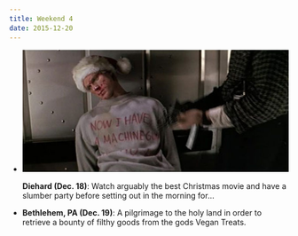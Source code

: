 ```yaml
---
title: Weekend 4
date: 2015-12-20
---
```


- <img class="img-right" src="/img/diehard-christmas.jpg" alt="Buddy the elf spins!" />

  **Diehard (Dec. 18)**: Watch arguably the best Christmas movie and have a slumber party before setting out in the morning for...
- **Bethlehem, PA (Dec. 19)**: A pilgrimage to the holy land in order to retrieve a bounty of filthy goods from the gods Vegan Treats.
